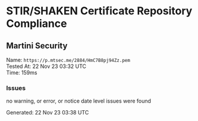 # STIR/SHAKEN Certificate Repository Compliance

## Martini Security

Name: `https://p.mtsec.me/2884/HmC7B8pj94Zz.pem`\
Tested At: 22 Nov 23 03:32 UTC\
Time: 159ms

### Issues

no warning, or error, or notice date level issues were found

Generated: 22 Nov 23 03:38 UTC